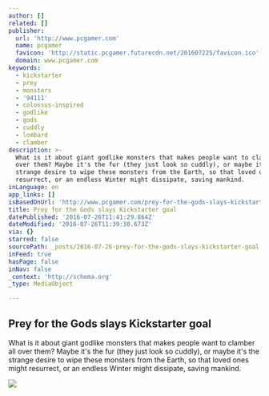 ```yaml
---
author: []
related: []
publisher:
  url: 'http://www.pcgamer.com'
  name: pcgamer
  favicon: 'http://static.pcgamer.futurecdn.net/201607225/favicon.ico'
  domain: www.pcgamer.com
keywords:
  - kickstarter
  - prey
  - monsters
  - '94111'
  - colossus-inspired
  - godlike
  - gods
  - cuddly
  - lombard
  - clamber
description: >-
  What is it about giant godlike monsters that makes people want to clamber all
  over them? Maybe it's the fur (they just look so cuddly), or maybe it's the
  strange desire to wipe these monsters from the Earth, so that loved ones might
  resurrect, or an endless Winter might dissipate, saving mankind.
inLanguage: en
app_links: []
isBasedOnUrl: 'http://www.pcgamer.com/prey-for-the-gods-slays-kickstarter-goal/'
title: Prey for the Gods slays Kickstarter goal
datePublished: '2016-07-26T11:41:29.864Z'
dateModified: '2016-07-26T11:39:30.673Z'
via: {}
starred: false
sourcePath: _posts/2016-07-26-prey-for-the-gods-slays-kickstarter-goal.md
inFeed: true
hasPage: false
inNav: false
_context: 'http://schema.org'
_type: MediaObject

---
```

<article style=""><h1>Prey for the Gods slays Kickstarter goal</h1><p>What is it about giant godlike monsters that makes people want to clamber all over them? Maybe it's the fur (they just look so cuddly), or maybe it's the strange desire to wipe these monsters from the Earth, so that loved ones might resurrect, or an endless Winter might dissipate, saving mankind.</p><img src="http://cdn.mos.cms.futurecdn.net/nze47yqqBkYQTjRoEAQRs8-1200-80.jpg" /></article>